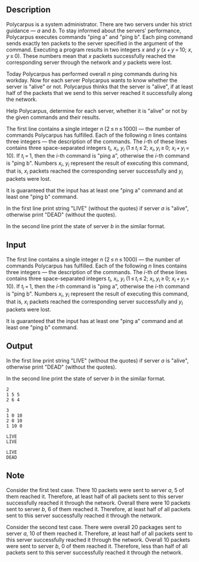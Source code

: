 ## Description

<div><p>Polycarpus is a system administrator. There are two servers under his strict guidance — <span class="tex-span"><i>a</i></span> and <span class="tex-span"><i>b</i></span>. To stay informed about the servers' performance, Polycarpus executes commands "<span class="tex-font-style-tt">ping a</span>" and "<span class="tex-font-style-tt">ping b</span>". Each ping command sends exactly ten packets to the server specified in the argument of the command. Executing a program results in two integers <span class="tex-span"><i>x</i></span> and <span class="tex-span"><i>y</i></span> <span class="tex-span">(<i>x</i> + <i>y</i> = 10;&nbsp;<i>x</i>, <i>y</i> ≥ 0)</span>. These numbers mean that <span class="tex-span"><i>x</i></span> packets successfully reached the corresponding server through the network and <span class="tex-span"><i>y</i></span> packets were lost.</p><p>Today Polycarpus has performed overall <span class="tex-span"><i>n</i></span> ping commands during his workday. Now for each server Polycarpus wants to know whether the server is "alive" or not. Polycarpus thinks that the server is "alive", if at least half of the packets that we send to this server reached it successfully along the network.</p><p>Help Polycarpus, determine for each server, whether it is "alive" or not by the given commands and their results.</p></div><div class="input-specification"><p>The first line contains a single integer <span class="tex-span"><i>n</i></span> <span class="tex-span">(2 ≤ <i>n</i> ≤ 1000)</span> — the number of commands Polycarpus has fulfilled. Each of the following <span class="tex-span"><i>n</i></span> lines contains three integers — the description of the commands. The <span class="tex-span"><i>i</i></span>-th of these lines contains three space-separated integers <span class="tex-span"><i>t</i><sub class="lower-index"><i>i</i></sub></span>, <span class="tex-span"><i>x</i><sub class="lower-index"><i>i</i></sub></span>, <span class="tex-span"><i>y</i><sub class="lower-index"><i>i</i></sub></span> <span class="tex-span">(1 ≤ <i>t</i><sub class="lower-index"><i>i</i></sub> ≤ 2;&nbsp;<i>x</i><sub class="lower-index"><i>i</i></sub>, <i>y</i><sub class="lower-index"><i>i</i></sub> ≥ 0;&nbsp;<i>x</i><sub class="lower-index"><i>i</i></sub> + <i>y</i><sub class="lower-index"><i>i</i></sub> = 10)</span>. If <span class="tex-span"><i>t</i><sub class="lower-index"><i>i</i></sub> = 1</span>, then the <span class="tex-span"><i>i</i></span>-th command is "<span class="tex-font-style-tt">ping a</span>", otherwise the <span class="tex-span"><i>i</i></span>-th command is "<span class="tex-font-style-tt">ping b</span>". Numbers <span class="tex-span"><i>x</i><sub class="lower-index"><i>i</i></sub></span>, <span class="tex-span"><i>y</i><sub class="lower-index"><i>i</i></sub></span> represent the result of executing this command, that is, <span class="tex-span"><i>x</i><sub class="lower-index"><i>i</i></sub></span> packets reached the corresponding server successfully and <span class="tex-span"><i>y</i><sub class="lower-index"><i>i</i></sub></span> packets were lost.</p><p>It is guaranteed that the input has at least one "<span class="tex-font-style-tt">ping a</span>" command and at least one "<span class="tex-font-style-tt">ping b</span>" command.</p></div><div class="output-specification"><p>In the first line print string "<span class="tex-font-style-tt">LIVE</span>" (without the quotes) if server <span class="tex-span"><i>a</i></span> is "alive", otherwise print "<span class="tex-font-style-tt">DEAD</span>" (without the quotes).</p><p>In the second line print the state of server <span class="tex-span"><i>b</i></span> in the similar format.</p></div>

## Input

<p>The first line contains a single integer <span class="tex-span"><i>n</i></span> <span class="tex-span">(2 ≤ <i>n</i> ≤ 1000)</span> — the number of commands Polycarpus has fulfilled. Each of the following <span class="tex-span"><i>n</i></span> lines contains three integers — the description of the commands. The <span class="tex-span"><i>i</i></span>-th of these lines contains three space-separated integers <span class="tex-span"><i>t</i><sub class="lower-index"><i>i</i></sub></span>, <span class="tex-span"><i>x</i><sub class="lower-index"><i>i</i></sub></span>, <span class="tex-span"><i>y</i><sub class="lower-index"><i>i</i></sub></span> <span class="tex-span">(1 ≤ <i>t</i><sub class="lower-index"><i>i</i></sub> ≤ 2;&nbsp;<i>x</i><sub class="lower-index"><i>i</i></sub>, <i>y</i><sub class="lower-index"><i>i</i></sub> ≥ 0;&nbsp;<i>x</i><sub class="lower-index"><i>i</i></sub> + <i>y</i><sub class="lower-index"><i>i</i></sub> = 10)</span>. If <span class="tex-span"><i>t</i><sub class="lower-index"><i>i</i></sub> = 1</span>, then the <span class="tex-span"><i>i</i></span>-th command is "<span class="tex-font-style-tt">ping a</span>", otherwise the <span class="tex-span"><i>i</i></span>-th command is "<span class="tex-font-style-tt">ping b</span>". Numbers <span class="tex-span"><i>x</i><sub class="lower-index"><i>i</i></sub></span>, <span class="tex-span"><i>y</i><sub class="lower-index"><i>i</i></sub></span> represent the result of executing this command, that is, <span class="tex-span"><i>x</i><sub class="lower-index"><i>i</i></sub></span> packets reached the corresponding server successfully and <span class="tex-span"><i>y</i><sub class="lower-index"><i>i</i></sub></span> packets were lost.</p><p>It is guaranteed that the input has at least one "<span class="tex-font-style-tt">ping a</span>" command and at least one "<span class="tex-font-style-tt">ping b</span>" command.</p>

## Output

<p>In the first line print string "<span class="tex-font-style-tt">LIVE</span>" (without the quotes) if server <span class="tex-span"><i>a</i></span> is "alive", otherwise print "<span class="tex-font-style-tt">DEAD</span>" (without the quotes).</p><p>In the second line print the state of server <span class="tex-span"><i>b</i></span> in the similar format.</p>





```input1
2
1 5 5
2 6 4

```




```input2
3
1 0 10
2 0 10
1 10 0

```




```output1
LIVE
LIVE

```




```output2
LIVE
DEAD

```



## Note

<p>Consider the first test case. There 10 packets were sent to server <span class="tex-span"><i>a</i></span>, 5 of them reached it. Therefore, at least half of all packets sent to this server successfully reached it through the network. Overall there were 10 packets sent to server <span class="tex-span"><i>b</i></span>, 6 of them reached it. Therefore, at least half of all packets sent to this server successfully reached it through the network.</p><p>Consider the second test case. There were overall 20 packages sent to server <span class="tex-span"><i>a</i></span>, 10 of them reached it. Therefore, at least half of all packets sent to this server successfully reached it through the network. Overall 10 packets were sent to server <span class="tex-span"><i>b</i></span>, 0 of them reached it. Therefore, less than half of all packets sent to this server successfully reached it through the network.</p>
